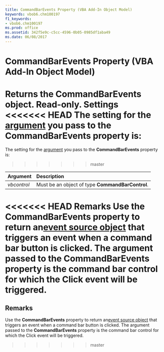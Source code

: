 ```yaml
---
title: CommandBarEvents Property (VBA Add-In Object Model)
keywords: vbob6.chm100197
f1_keywords:
- vbob6.chm100197
ms.prod: office
ms.assetid: 342f5e9c-c5cc-4596-0b05-0985df1aba49
ms.date: 06/08/2017
---
```



# CommandBarEvents Property (VBA Add-In Object Model)



Returns the  **CommandBarEvents** object. Read-only.
 **Settings**
<<<<<<< HEAD
The setting for the [argument](../../Glossary/vbe-glossary.md) you pass to the **CommandBarEvents** property is:
=======
The setting for the [argument](../../Glossary/vbe-glossary.md#argument) you pass to the **CommandBarEvents** property is:
>>>>>>> master


|**Argument**|**Description**|
|:-----|:-----|
| _vbcontrol_|Must be an object of type  **CommandBarControl**.|

<<<<<<< HEAD
 **Remarks**
Use the  **CommandBarEvents** property to return an[event source object](../../Glossary/vbe-glossary.md) that triggers an event when a command bar button is clicked. The argument passed to the **CommandBarEvents** property is the command bar control for which the Click event will be triggered.
=======
## Remarks

Use the  **CommandBarEvents** property to return an[event source object](../../Glossary/vbe-glossary.md#event-source-object) that triggers an event when a command bar button is clicked. The argument passed to the **CommandBarEvents** property is the command bar control for which the Click event will be triggered.
>>>>>>> master

